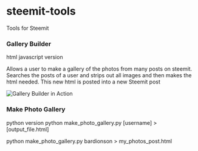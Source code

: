 # steemit-tools
Tools for Steemit

### Gallery Builder
html javascript version

Allows a user to make a gallery of the photos from many posts on steemit. Searches the posts of a user and strips out all images and then makes the html needed. This new html is posted into a new Steemit post

![Gallery Builder in Action](https://github.com/bardionson/steemit-tools/blob/master/galleryBuilder.gif)

### Make Photo Gallery 
python version
python make_photo_gallery.py [username] > [output_file.html]

python make_photo_gallery.py bardionson > my_photos_post.html
